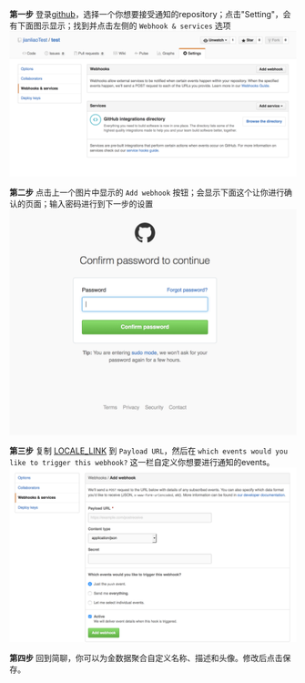 
**第一步** 登录[github](https://github.com/)，选择一个你想要接受通知的repository；点击"Setting"，会有下面图示显示；找到并点击左侧的 `Webhook & services` 选项
![](/images/inte-guide/sample-githubwebhook-1.png)

**第二步** 点击上一个图片中显示的 `Add webhook` 按钮；会显示下面这个让你进行确认的页面；输入密码进行到下一步的设置
![](/images/inte-guide/sample-githubwebhook-2.png)

**第三步** 复制 [LOCALE_LINK](LOCALE_LINK) 到 `Payload URL`，然后在 `which events would you like to trigger this webhook?` 这一栏自定义你想要进行通知的events。
![](/images/inte-guide/sample-githubwebhook-3.png)

**第四步** 回到简聊，你可以为金数据聚合自定义名称、描述和头像。修改后点击保存。